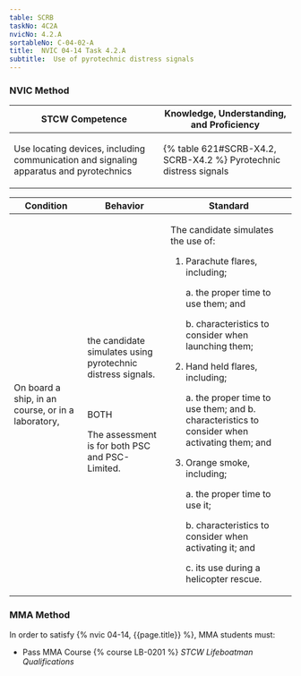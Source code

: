 ```yaml
---
table: SCRB
taskNo: 4C2A
nvicNo: 4.2.A 
sortableNo: C-04-02-A
title:  NVIC 04-14 Task 4.2.A
subtitle:  Use of pyrotechnic distress signals
---
```






### NVIC Method

<a style="display:none;" onclick="togglevisibility('nvic_methods')" >Show NVIC method.</a>

<div id='nvic_methods' class='show'>

<table>
<thead>
<tr>
<th class='forty'> STCW Competence </th>
<th class='sixty'> Knowledge, Understanding, and Proficiency </th>
</tr>
</thead>

<tbody>
<tr><td markdown='1'>

Use locating devices, including communication and signaling apparatus and pyrotechnics

</td><td markdown='1'>

{% table 621#SCRB-X4.2, SCRB-X4.2 %} Pyrotechnic distress signals

</td></tr>


</tbody>
</table>


<table>
<thead>
<tr><th class='twenty'>  Condition </th><th class='twenty'> Behavior </th><th  class='sixty'>Standard </th></tr>
</thead>
<tbody >



<tr><td markdown='1'>

On board a ship, in an course, or in a laboratory,

</td><td markdown='1'>

the candidate simulates using pyrotechnic distress signals.

<br>

<div class="tooltip" markdown='1'>

BOTH

The assessment is for both PSC and PSC-Limited.

</div>


</td><td markdown='1'>

The candidate simulates the use of:

1. Parachute flares, including;

     a. the proper time to use them; and 

     b. characteristics to consider when launching them;

2. Hand held flares, including;

     a. the proper time to use them; and b. characteristics to consider when activating them; and 

3. Orange smoke, including;

     a. the proper time to use it;

     b. characteristics to consider when activating it; and 

     c. its use during a helicopter rescue. 

</td></tr>
</tbody>
</table>
</div>


### MMA Method

In order to satisfy  {% nvic 04-14, {{page.title}}  %}, MMA students must:

* Pass MMA Course {% course LB-0201 %}  *STCW Lifeboatman Qualifications*